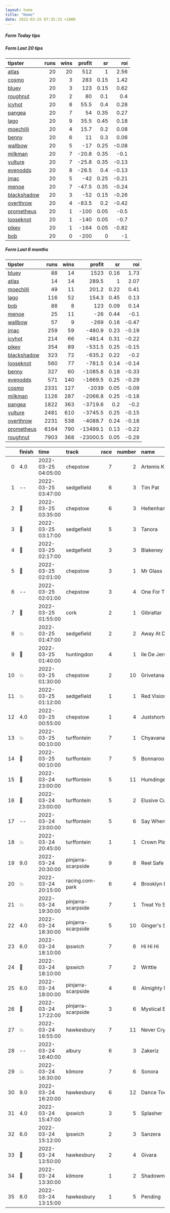 ```yaml
---   
layout: home  
title: "Home"   
date: 2022-03-25 07:35:33 +1000  
---   
```



##### Form Today tips   

##### Form Last 20 tips   

| tipster                                                         |   runs |   wins |   profit |   sr |   roi |
|:----------------------------------------------------------------|-------:|-------:|---------:|-----:|------:|
| [atlas](https://mrwayneo.github.io/tips/atlas.html)             |     20 |     20 |    512   | 1    |  2.56 |
| [cosmo](https://mrwayneo.github.io/tips/cosmo.html)             |     20 |      3 |    283   | 0.15 |  1.42 |
| [bluey](https://mrwayneo.github.io/tips/bluey.html)             |     20 |      3 |    123   | 0.15 |  0.62 |
| [roughnut](https://mrwayneo.github.io/tips/roughnut.html)       |     20 |      2 |     80   | 0.1  |  0.4  |
| [icyhot](https://mrwayneo.github.io/tips/icyhot.html)           |     20 |      8 |     55.5 | 0.4  |  0.28 |
| [pangea](https://mrwayneo.github.io/tips/pangea.html)           |     20 |      7 |     54   | 0.35 |  0.27 |
| [lago](https://mrwayneo.github.io/tips/lago.html)               |     20 |      9 |     35.5 | 0.45 |  0.18 |
| [moechilli](https://mrwayneo.github.io/tips/moechilli.html)     |     20 |      4 |     15.7 | 0.2  |  0.08 |
| [benny](https://mrwayneo.github.io/tips/benny.html)             |     20 |      6 |     11   | 0.3  |  0.06 |
| [wallbow](https://mrwayneo.github.io/tips/wallbow.html)         |     20 |      5 |    -17   | 0.25 | -0.08 |
| [milkman](https://mrwayneo.github.io/tips/milkman.html)         |     20 |      7 |    -20.8 | 0.35 | -0.1  |
| [vulture](https://mrwayneo.github.io/tips/vulture.html)         |     20 |      7 |    -25.8 | 0.35 | -0.13 |
| [evenodds](https://mrwayneo.github.io/tips/evenodds.html)       |     20 |      8 |    -26.5 | 0.4  | -0.13 |
| [jmac](https://mrwayneo.github.io/tips/jmac.html)               |     20 |      5 |    -42   | 0.25 | -0.21 |
| [menoe](https://mrwayneo.github.io/tips/menoe.html)             |     20 |      7 |    -47.5 | 0.35 | -0.24 |
| [blackshadow](https://mrwayneo.github.io/tips/blackshadow.html) |     20 |      3 |    -52   | 0.15 | -0.26 |
| [overthrow](https://mrwayneo.github.io/tips/overthrow.html)     |     20 |      4 |    -83.5 | 0.2  | -0.42 |
| [prometheus](https://mrwayneo.github.io/tips/prometheus.html)   |     20 |      1 |   -100   | 0.05 | -0.5  |
| [looseknot](https://mrwayneo.github.io/tips/looseknot.html)     |     20 |      1 |   -140   | 0.05 | -0.7  |
| [pikey](https://mrwayneo.github.io/tips/pikey.html)             |     20 |      1 |   -164   | 0.05 | -0.82 |
| [bob](https://mrwayneo.github.io/tips/bob.html)                 |     20 |      0 |   -200   | 0    | -1    |

##### Form Last 6 months   

| tipster                                                         |   runs |   wins |   profit |   sr |   roi |
|:----------------------------------------------------------------|-------:|-------:|---------:|-----:|------:|
| [bluey](https://mrwayneo.github.io/tips/bluey.html)             |     88 |     14 |   1523   | 0.16 |  1.73 |
| [atlas](https://mrwayneo.github.io/tips/atlas.html)             |     14 |     14 |    289.5 | 1    |  2.07 |
| [moechilli](https://mrwayneo.github.io/tips/moechilli.html)     |     49 |     11 |    201.2 | 0.22 |  0.41 |
| [lago](https://mrwayneo.github.io/tips/lago.html)               |    116 |     52 |    154.3 | 0.45 |  0.13 |
| [bob](https://mrwayneo.github.io/tips/bob.html)                 |     88 |      8 |    123   | 0.09 |  0.14 |
| [menoe](https://mrwayneo.github.io/tips/menoe.html)             |     25 |     11 |    -26   | 0.44 | -0.1  |
| [wallbow](https://mrwayneo.github.io/tips/wallbow.html)         |     57 |      9 |   -269   | 0.16 | -0.47 |
| [jmac](https://mrwayneo.github.io/tips/jmac.html)               |    259 |     59 |   -480.9 | 0.23 | -0.19 |
| [icyhot](https://mrwayneo.github.io/tips/icyhot.html)           |    214 |     66 |   -481.4 | 0.31 | -0.22 |
| [pikey](https://mrwayneo.github.io/tips/pikey.html)             |    354 |     89 |   -531.5 | 0.25 | -0.15 |
| [blackshadow](https://mrwayneo.github.io/tips/blackshadow.html) |    323 |     72 |   -635.2 | 0.22 | -0.2  |
| [looseknot](https://mrwayneo.github.io/tips/looseknot.html)     |    560 |     77 |   -781.5 | 0.14 | -0.14 |
| [benny](https://mrwayneo.github.io/tips/benny.html)             |    327 |     60 |  -1085.8 | 0.18 | -0.33 |
| [evenodds](https://mrwayneo.github.io/tips/evenodds.html)       |    571 |    140 |  -1669.5 | 0.25 | -0.29 |
| [cosmo](https://mrwayneo.github.io/tips/cosmo.html)             |   2331 |    127 |  -2039   | 0.05 | -0.09 |
| [milkman](https://mrwayneo.github.io/tips/milkman.html)         |   1126 |    287 |  -2066.8 | 0.25 | -0.18 |
| [pangea](https://mrwayneo.github.io/tips/pangea.html)           |   1822 |    363 |  -3719.6 | 0.2  | -0.2  |
| [vulture](https://mrwayneo.github.io/tips/vulture.html)         |   2481 |    610 |  -3745.5 | 0.25 | -0.15 |
| [overthrow](https://mrwayneo.github.io/tips/overthrow.html)     |   2231 |    538 |  -4088.7 | 0.24 | -0.18 |
| [prometheus](https://mrwayneo.github.io/tips/prometheus.html)   |   6164 |    790 | -13499.1 | 0.13 | -0.22 |
| [roughnut](https://mrwayneo.github.io/tips/roughnut.html)       |   7903 |    368 | -23000.5 | 0.05 | -0.29 |

|    | finish            | time                | track              |   race |   number | name               |   odds | tipster            |
|---:|:------------------|:--------------------|:-------------------|-------:|---------:|:-------------------|-------:|:-------------------|
|  0 | 4.0               | 2022-03-25 04:05:00 | chepstow           |      7 |        2 | Artemis Kimbo      |   5    | overthrow          |
|  1 | --                | 2022-03-25 03:47:00 | sedgefield         |      6 |        3 | Tim Pat            |   2.2  | overthrow          |
|  2 | :2nd_place_medal: | 2022-03-25 03:35:00 | chepstow           |      6 |        3 | Heltenham          |   8    | overthrow          |
|  3 | :2nd_place_medal: | 2022-03-25 03:17:00 | sedgefield         |      5 |        3 | Tanora             |   5    | looseknot          |
|  4 | :3rd_place_medal: | 2022-03-25 02:17:00 | sedgefield         |      3 |        3 | Blakeney Point     |   9    | overthrow          |
|  5 | :2nd_place_medal: | 2022-03-25 02:01:00 | chepstow           |      3 |        1 | Mr Glass           |   1.6  | overthrow          |
|  6 | --                | 2022-03-25 02:01:00 | chepstow           |      3 |        4 | One For The Wall   |   8    | vulture            |
|  7 | :2nd_place_medal: | 2022-03-25 01:55:00 | cork               |      2 |        1 | Gibraltar          |   2    | evenodds,overthrow |
|  8 | :boom:            | 2022-03-25 01:47:00 | sedgefield         |      2 |        2 | Away At Dawn       |   4.6  | overthrow          |
|  9 | :2nd_place_medal: | 2022-03-25 01:40:00 | huntingdon         |      4 |        1 | Ile De Jersey      |   2.25 | overthrow          |
| 10 | :boom:            | 2022-03-25 01:30:00 | chepstow           |      2 |       10 | Grivetana          |   2.5  | overthrow,milkman  |
| 11 | :boom:            | 2022-03-25 01:12:00 | sedgefield         |      1 |        1 | Red Vision         |   1.16 | overthrow          |
| 12 | 4.0               | 2022-03-25 00:55:00 | chepstow           |      1 |        4 | Justshortofabubble |   9    | looseknot          |
| 13 | :boom:            | 2022-03-25 00:10:00 | turffontein        |      7 |        1 | Chyavana           |   0    | vulture            |
| 14 | :2nd_place_medal: | 2022-03-25 00:10:00 | turffontein        |      7 |        5 | Bonnaroo           |   0    | vulture            |
| 15 | :2nd_place_medal: | 2022-03-24 23:00:00 | turffontein        |      5 |       11 | Humdinger          |   0    | vulture            |
| 16 | :3rd_place_medal: | 2022-03-24 23:00:00 | turffontein        |      5 |        2 | Elusive Current    |   0    | vulture            |
| 17 | --                | 2022-03-24 23:00:00 | turffontein        |      5 |        6 | Say When           |   0    | vulture            |
| 18 | :boom:            | 2022-03-24 20:45:00 | turffontein        |      1 |        1 | Crown Plaza        |   0    | vulture            |
| 19 | 9.0               | 2022-03-24 20:30:00 | pinjarra-scarpside |      9 |        8 | Reel Safe          |   4.8  | vulture            |
| 20 | :boom:            | 2022-03-24 20:15:00 | racing.com-park    |      6 |        4 | Brooklyn Boss      |   3.1  | milkman            |
| 21 | :boom:            | 2022-03-24 19:30:00 | pinjarra-scarpside |      7 |        1 | Treat Yo Self      |   5.5  | pangea             |
| 22 | 4.0               | 2022-03-24 18:30:00 | pinjarra-scarpside |      5 |       10 | Ginger's Secret    |   4.2  | overthrow          |
| 23 | 6.0               | 2022-03-24 18:10:00 | ipswich            |      7 |        6 | Hi Hi Hi           |   4.75 | pangea             |
| 24 | :3rd_place_medal: | 2022-03-24 18:10:00 | ipswich            |      7 |        2 | Writtle            |   3.2  | overthrow          |
| 25 | 6.0               | 2022-03-24 18:00:00 | pinjarra-scarpside |      4 |        6 | Almighty Miss      |  13    | overthrow          |
| 26 | :2nd_place_medal: | 2022-03-24 17:22:00 | pinjarra-scarpside |      3 |        6 | Mystical Babe      |   2.25 | evenodds,overthrow |
| 27 | :boom:            | 2022-03-24 16:55:00 | hawkesbury         |      7 |       11 | Never Cry          |   4.33 | pikey              |
| 28 | --                | 2022-03-24 16:40:00 | albury             |      6 |        3 | Zakeriz            |   4.8  | looseknot          |
| 29 | :boom:            | 2022-03-24 16:30:00 | kilmore            |      7 |        6 | Sonora             |   1.8  | vulture            |
| 30 | 9.0               | 2022-03-24 16:20:00 | hawkesbury         |      6 |       12 | Dance Too Hard     | 126    | pikey              |
| 31 | 4.0               | 2022-03-24 15:47:00 | ipswich            |      3 |        5 | Splasher           |   4.2  | overthrow          |
| 32 | 6.0               | 2022-03-24 15:12:00 | ipswich            |      2 |        3 | Sanzera            |   1.91 | evenodds,milkman   |
| 33 | :2nd_place_medal: | 2022-03-24 13:50:00 | hawkesbury         |      2 |        4 | Givara             |   3.3  | pikey              |
| 34 | :3rd_place_medal: | 2022-03-24 13:30:00 | kilmore            |      1 |        2 | Shadowmaker        |   4.8  | looseknot          |
| 35 | 8.0               | 2022-03-24 13:15:00 | hawkesbury         |      1 |        5 | Pending            |   7.5  | pikey              |